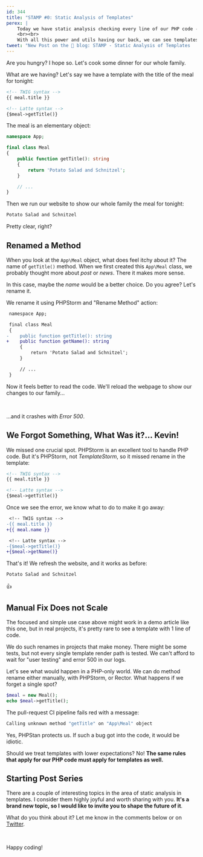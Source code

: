 ```yaml
---
id: 344
title: "STAMP #0: Static Analysis of Templates"
perex: |
    Today we have static analysis checking every line of our PHP code - with PHPStan, Psalm, and PHPStorm. With php-parser and abstract syntax tree, we can do **instant changes across hundreds of files** in a second, with a precision of human hair.
    <br><br>
    With all this power and utils having our back, we can see templates as the next low-hanging fruit that needs our attention.
tweet: "New Post on the 🐘 blog: STAMP - Static Analysis of Templates     #phpstan #twig #nettefw #latte"
---
```


Are you hungry? I hope so. Let's cook some dinner for our whole family.

What are we having? Let's say we have a template with the title of the meal for tonight:

```html
<!-- TWIG syntax -->
{{ meal.title }}

<!-- Latte syntax -->
{$meal->getTitle()}
```

The meal is an elementary object:

```php
namespace App;

final class Meal
{
    public function getTitle(): string
    {
        return 'Potato Salad and Schnitzel';
    }

    // ...
}
```

Then we run our website to show our whole family the meal for tonight:

```html
Potato Salad and Schnitzel
```

Pretty clear, right?

## Renamed a Method

When you look at the `App\Meal` object, what does feel itchy about it? The name of `getTitle()` method. When we first created this `App\Meal` class, we probably thought more about *post* or *news*. There it makes more sense.

In this case, maybe the *name* would be a better choice. Do you agree? Let's rename it.

We rename it using PHPStorm and "Rename Method" action:

```diff
 namespace App;

 final class Meal
 {
-    public function getTitle(): string
+    public function getName(): string
     {
         return 'Potato Salad and Schnitzel';
     }

     // ...
 }
```

Now it feels better to read the code. We'll reload the webpage to show our changes to our family...

<br>

...and it crashes with *Error 500*.

## We Forgot Something, What Was it?... Kevin!

We missed one crucial spot. PHPStorm is an excellent tool to handle PHP code. But it's PHPStorm, not *TemplateStorm*, so it missed rename in the template:

```html
<!-- TWIG syntax -->
{{ meal.title }}

<!-- Latte syntax -->
{$meal->getTitle()}
```

Once we see the error, we know what to do to make it go away:

```diff
 <!-- TWIG syntax -->
-{{ meal.title }}
+{{ meal.name }}

 <!-- Latte syntax -->
-{$meal->getTitle()}
+{$meal->getName()}
```

That's it! We refresh the website, and it works as before:

```html
Potato Salad and Schnitzel
```

👍

## Manual Fix Does not Scale

The focused and simple use case above might work in a demo article like this one, but in real projects, it's pretty rare to see a template with 1 line of code.

We do such renames in projects that make money. There might be some tests, but not every single template render path is tested. We can't afford to wait for "user testing" and error 500 in our logs.

Let's see what would happen in a PHP-only world. We can do method rename either manually, with PHPStorm, or Rector. What happens if we forget a single spot?

```php
$meal = new Meal();
echo $meal->getTitle();
```

The pull-request CI pipeline fails red with a message:

```bash
Calling unknown method "getTitle" on "App\Meal" object
```

Yes, PHPStan protects us. If such a bug got into the code, it would be idiotic.

Should we treat templates with lower expectations? No!
**The same rules that apply for our PHP code must apply for templates as well.**

## Starting Post Series

There are a couple of interesting topics in the area of static analysis in templates.  I consider them highly joyful and worth sharing with you. **It's a brand new topic, so I would like to invite you to shape the future of it**.

What do you think about it? Let me know in the comments below or on [Twitter](https://twitter.com/votrubat).

<br>

Happy coding!
